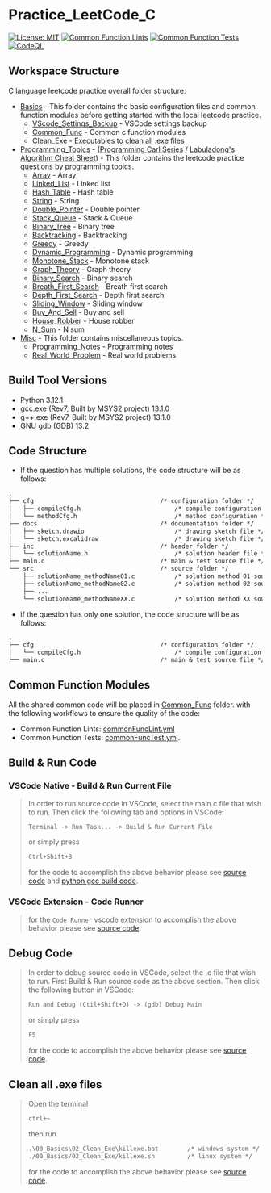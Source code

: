 # Practice_LeetCode_C

[![License: MIT](https://img.shields.io/badge/License-MIT-yellow.svg)](https://opensource.org/licenses/MIT)
[![Common Function Lints](https://github.com/ImChong/Practice_LeetCode_C/actions/workflows/commonFuncLint.yml/badge.svg)](https://github.com/ImChong/Practice_LeetCode_C/actions/workflows/commonFuncLint.yml)
[![Common Function Tests](https://github.com/ImChong/Practice_LeetCode_C/actions/workflows/commonFuncTest.yml/badge.svg)](https://github.com/ImChong/Practice_LeetCode_C/actions/workflows/commonFuncTest.yml)
[![CodeQL](https://github.com/ImChong/Practice_LeetCode_C/actions/workflows/github-code-scanning/codeql/badge.svg)](https://github.com/ImChong/Practice_LeetCode_C/actions/workflows/github-code-scanning/codeql)

## Workspace Structure

C language leetcode practice overall folder structure:

- [Basics](./00_Basics/) - This folder contains the basic configuration files and common function modules before getting started with the local leetcode practice.
  - [VScode_Settings_Backup](./00_Basics/00_VScode_Settings_Backup) - VSCode settings backup
  - [Common_Func](./00_Basics/01_Common_Func/) - Common c function modules
  - [Clean_Exe](./00_Basics/02_Clean_Exe/) - Executables to clean all .exe files
- [Programming_Topics](./01_Programming_Topics/) - ([Programming Carl Series](https://programmercarl.com/) / [Labuladong's Algorithm Cheat Sheet](https://labuladong.github.io/algo/home/)) - This folder contains the leetcode practice questions by programming topics.
  - [Array](./01_Programming_Topics/01_Array/) - Array
  - [Linked_List](./01_Programming_Topics/02_Linked_List/) - Linked list
  - [Hash_Table](./01_Programming_Topics/03_Hash_Table/) - Hash table
  - [String](./01_Programming_Topics/04_String/) - String
  - [Double_Pointer](./01_Programming_Topics/05_Double_Pointer/) - Double pointer
  - [Stack_Queue](./01_Programming_Topics/06_Stack_Queue/) - Stack & Queue
  - [Binary_Tree](./01_Programming_Topics/07_Binary_Tree/) - Binary tree
  - [Backtracking](./01_Programming_Topics/08_Backtracking/) - Backtracking
  - [Greedy](./01_Programming_Topics/09_Greedy/) - Greedy
  - [Dynamic_Programming](./01_Programming_Topics/10_Dynamic_Programming/) - Dynamic programming
  - [Monotone_Stack](./01_Programming_Topics/11_Monotone_Stack/) - Monotone stack
  - [Graph_Theory](./01_Programming_Topics/12_Graph_Theory/) - Graph theory
  - [Binary_Search](./01_Programming_Topics/13_Binary_Search/) - Binary search
  - [Breath_First_Search](./01_Programming_Topics/14_Breath_First_Search/) - Breath first search
  - [Depth_First_Search](./01_Programming_Topics/15_Depth_First_Search/) - Depth first search
  - [Sliding_Window](./01_Programming_Topics/16_Sliding_Window/) - Sliding window
  - [Buy_And_Sell](./01_Programming_Topics/17_Buy_And_Sell/) - Buy and sell
  - [House_Robber](./01_Programming_Topics/18_House_Robber/) - House robber
  - [N_Sum](./01_Programming_Topics/19_N_Sum/) - N sum
- [Misc](./02_Misc/) - This folder contains miscellaneous topics.
  - [Programming_Notes](./02_Misc/00_Programming_Notes/) - Programming notes
  - [Real_World_Problem](./02_Misc/01_Real_World_Problems/) - Real world problems

## Build Tool Versions

- Python 3.12.1
- gcc.exe (Rev7, Built by MSYS2 project) 13.1.0
- g++.exe (Rev7, Built by MSYS2 project) 13.1.0
- GNU gdb (GDB) 13.2

## Code Structure

- If the question has multiple solutions, the code structure will be as follows:

```txt
.
├── cfg                                   /* configuration folder */
│   ├── compileCfg.h                          /* compile configuration */
│   └── methodCfg.h                           /* method configuration */
├── docs                                  /* documentation folder */
│   ├── sketch.drawio                         /* drawing sketch file */
│   └── sketch.excalidraw                     /* drawing sketch file */
├── inc                                   /* header folder */
│   └── solutionName.h                        /* solution header file */
├── main.c                                /* main & test source file */
└── src                                   /* source folder */
    ├── solutionName_methodName01.c           /* solution method 01 source file */
    ├── solutionName_methodName02.c           /* solution method 02 source file */
    ├── ...
    └── solutionName_methodNameXX.c           /* solution method XX source file */
```

- if the question has only one solution, the code structure will be as follows:

```txt
.
├── cfg                                   /* configuration folder */
│   └── compileCfg.h                          /* compile configuration */
└── main.c                                /* main & test source file */
```

## Common Function Modules

All the shared common code will be placed in [Common_Func](00_Basics/01_Common_Func/) folder. with the following workflows to ensure the quality of the code:

- Common Function Lints: [commonFuncLint.yml](.github/workflows/commonFuncLint.yml)
- Common Function Tests: [commonFuncTest.yml](.github/workflows/commonFuncTest.yml).

## Build & Run Code

### VSCode Native - Build & Run Current File

> In order to run source code in VSCode, select the main.c file that wish to run. Then click the following tab and options in VSCode:
>
> ```txt
> Terminal -> Run Task... -> Build & Run Current File
> ```
>
> or simply press
>
> ```txt
> Ctrl+Shift+B
> ```
>
> for the code to accomplish the above behavior please see [source code](.vscode/tasks.json) and [python gcc build code](.vscode/build.py).

### VSCode Extension - Code Runner

> for the `Code Runner` vscode extension to accomplish the above behavior please see [source code](.vscode/settings.json).

## Debug Code

> In order to debug source code in VSCode, select the .c file that wish to run.
> First Build & Run source code as the above section.
> Then click the following button in VSCode:
>
> ```txt
> Run and Debug (Ctil+Shift+D) -> (gdb) Debug Main
> ```
>
> or simply press
>
> ```txt
> F5
> ```
>
> for the code to accomplish the above behavior please see [source code](.vscode/launch.json).

## Clean all .exe files

> Open the terminal
>
> ```txt
> ctrl+~
> ```
>
> then run
>
> ```txt
> .\00_Basics\02_Clean_Exe\killexe.bat        /* windows system */
> ./00_Basics/02_Clean_Exe/killexe.sh         /* linux system */
> ```
>
> for the code to accomplish the above behavior please see [source code](./00_Basics/02_Clean_Exe/).
